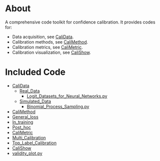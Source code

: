 # About
A comprehensive code toolkit for confidence calibration. It provides codes for:
 - Data acquisition, see [CaliData](https://github.com/NeuroDong/Confidence_Calibration/tree/main/Code%20Toolkit/CaliData).
 - Calibration methods, see [CaliMethod](https://github.com/NeuroDong/Confidence_Calibration/tree/main/Code%20Toolkit/CaliMethod).
 - Calibration metrics, see [CaliMetric](https://github.com/NeuroDong/Confidence_Calibration/tree/main/Code%20Toolkit/CaliMetric).
 - Calibration visualization, see [CaliShow](https://github.com/NeuroDong/Confidence_Calibration/tree/main/Code%20Toolkit/CaliShow).

# Included Code

 - [CaliData](https://github.com/NeuroDong/Confidence_Calibration/tree/main/Code%20Toolkit/CaliData)
   - [Real_Data](https://github.com/NeuroDong/Confidence_Calibration/tree/main/Code%20Toolkit/CaliData/Real_Data)
     - [Logit_Datasets_for_Neural_Networks.py](https://github.com/NeuroDong/Confidence_Calibration/tree/main/Code%20Toolkit/CaliData/Real_Data/Logit_Datasets_for_Neural_Networks.py)
   - [Simulated_Data](https://github.com/NeuroDong/Confidence_Calibration/tree/main/Code%20Toolkit/CaliData/Simulated_Data)
     - [Binomial_Process_Sampling.py](https://github.com/NeuroDong/Confidence_Calibration/tree/main/Code%20Toolkit/CaliData/Simulated_Data/Binomial_Process_Sampling.py)
 - [CaliMethod](https://github.com/NeuroDong/Confidence_Calibration/tree/main/Code%20Toolkit/CaliMethod)
  - [General_loss](https://github.com/NeuroDong/Confidence_Calibration/tree/main/Code%20Toolkit/CaliMethod/General_loss)
  - [In_training](https://github.com/NeuroDong/Confidence_Calibration/tree/main/Code%20Toolkit/CaliMethod/In_training)
  - [Post_hoc](https://github.com/NeuroDong/Confidence_Calibration/tree/main/Code%20Toolkit/CaliMethod/Post_hoc)
 - [CaliMetric](https://github.com/NeuroDong/Confidence_Calibration/tree/main/Code%20Toolkit/CaliMetric)
  - [Multi_Calibration](https://github.com/NeuroDong/Confidence_Calibration/tree/main/Code%20Toolkit/CaliMetric/Multi_Calibration)
  - [Top_Label_Calibration](https://github.com/NeuroDong/Confidence_Calibration/tree/main/Code%20Toolkit/CaliMetric/Top_Label_Calibration)
 - [CaliShow](https://github.com/NeuroDong/Confidence_Calibration/tree/main/Code%20Toolkit/CaliShow)
  - [validity_plot.py](https://github.com/NeuroDong/Confidence_Calibration/tree/main/Code%20Toolkit/CaliShow/validity_plot.py)